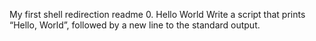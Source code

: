 My first shell redirection readme
0. Hello World Write a script that prints “Hello, World”, followed by a new line to the standard output.
